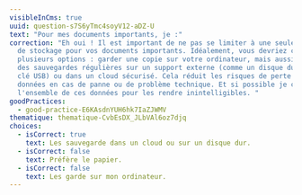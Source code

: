 ```yaml
---
visibleInCms: true
uuid: question-s7S6yTmc4soyV12-aDZ-U
text: "Pour mes documents importants, je :"
correction: "Eh oui ! Il est important de ne pas se limiter à une seule méthode
  de stockage pour vos documents importants. Idéalement, vous devriez combiner
  plusieurs options : garder une copie sur votre ordinateur, mais aussi faire
  des sauvegardes régulières sur un support externe (comme un disque dur ou une
  clé USB) ou dans un cloud sécurisé. Cela réduit les risques de perte de
  données en cas de panne ou de problème technique. Et si possible je chiffre
  l'ensemble de ces données pour les rendre inintelligibles. "
goodPractices:
  - good-practice-E6KAsdnYUH6hk7IaZJWMV
thematique: thematique-CvbEsDX_JLbVAl6oz7djq
choices:
  - isCorrect: true
    text: Les sauvegarde dans un cloud ou sur un disque dur.
  - isCorrect: false
    text: Préfère le papier.
  - isCorrect: false
    text: Les garde sur mon ordinateur.
---
```

